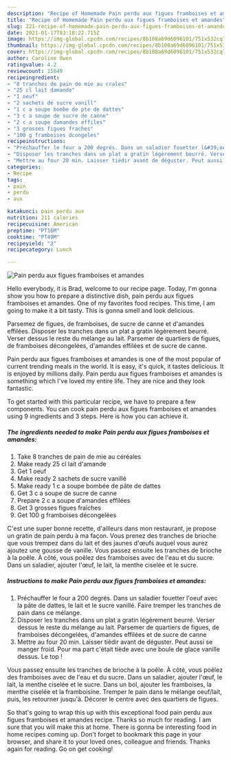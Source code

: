 ```yaml
---
description: "Recipe of Homemade Pain perdu aux figues framboises et amandes"
title: "Recipe of Homemade Pain perdu aux figues framboises et amandes"
slug: 221-recipe-of-homemade-pain-perdu-aux-figues-framboises-et-amandes
date: 2021-01-17T03:18:22.715Z
image: https://img-global.cpcdn.com/recipes/8b108a69d6096101/751x532cq70/pain-perdu-aux-figues-framboises-et-amandes-photo-principale-de-la-recette.jpg
thumbnail: https://img-global.cpcdn.com/recipes/8b108a69d6096101/751x532cq70/pain-perdu-aux-figues-framboises-et-amandes-photo-principale-de-la-recette.jpg
cover: https://img-global.cpcdn.com/recipes/8b108a69d6096101/751x532cq70/pain-perdu-aux-figues-framboises-et-amandes-photo-principale-de-la-recette.jpg
author: Caroline Owen
ratingvalue: 4.2
reviewcount: 15849
recipeingredient:
- "8 tranches de pain de mie au crales"
- "25 cl lait damande"
- "1 oeuf"
- "2 sachets de sucre vanill"
- "1 c a soupe bombe de pte de dattes"
- "3 c a soupe de sucre de canne"
- "2 c a soupe damandes effiles"
- "3 grosses figues fraches"
- "100 g framboises dcongeles"
recipeinstructions:
- "Préchauffer le four a 200 degrés. Dans un saladier fouetter l&#39;oeuf avec la pâte de dattes, le lait et le sucre vanillé. Faire tremper les tranches de pain dans ce mélange."
- "Disposer les tranches dans un plat a gratin légèrement beurré. Verser dessus le reste du mélange au lait. Parsemer de quartiers de figues, de framboises décongelées, d&#39;amandes effilées et de sucre de canne"
- "Mettre au four 20 min. Laisser tiédir avant de déguster. Peut aussi se manger froid. Pour ma part c&#39;était tiède avec une boule de glace vanille dessus. Le top !"
categories:
- Recipe
tags:
- pain
- perdu
- aux

katakunci: pain perdu aux 
nutrition: 211 calories
recipecuisine: American
preptime: "PT16M"
cooktime: "PT49M"
recipeyield: "3"
recipecategory: Lunch

---
```



![Pain perdu aux figues framboises et amandes](https://img-global.cpcdn.com/recipes/8b108a69d6096101/751x532cq70/pain-perdu-aux-figues-framboises-et-amandes-photo-principale-de-la-recette.jpg)

Hello everybody, it is Brad, welcome to our recipe page. Today, I'm gonna show you how to prepare a distinctive dish, pain perdu aux figues framboises et amandes. One of my favorites food recipes. This time, I am going to make it a bit tasty. This is gonna smell and look delicious.

Parsemez de figues, de framboises, de sucre de canne et d&#39;amandes effilées. Disposer les tranches dans un plat a gratin légèrement beurré. Verser dessus le reste du mélange au lait. Parsemer de quartiers de figues, de framboises décongelées, d&#39;amandes effilées et de sucre de canne.

Pain perdu aux figues framboises et amandes is one of the most popular of current trending meals in the world. It is easy, it's quick, it tastes delicious. It is enjoyed by millions daily. Pain perdu aux figues framboises et amandes is something which I've loved my entire life. They are nice and they look fantastic.


To get started with this particular recipe, we have to prepare a few components. You can cook pain perdu aux figues framboises et amandes using 9 ingredients and 3 steps. Here is how you can achieve it.

<!--inarticleads1-->

##### The ingredients needed to make Pain perdu aux figues framboises et amandes:

1. Take 8 tranches de pain de mie au céréales
1. Make ready 25 cl lait d&#39;amande
1. Get 1 oeuf
1. Make ready 2 sachets de sucre vanillé
1. Make ready 1 c a soupe bombée de pâte de dattes
1. Get 3 c a soupe de sucre de canne
1. Prepare 2 c a soupe d&#39;amandes effilées
1. Get 3 grosses figues fraîches
1. Get 100 g framboises décongelées


C&#39;est une super bonne recette, d&#39;ailleurs dans mon restaurant, je propose un gratin de pain perdu à ma façon. Vous prenez des tranches de brioche que vous trempez dans du lait et des jaunes d&#39;œufs auquel vous aurez ajoutez une gousse de vanille. Vous passez ensuite les tranches de brioche à la poêle. À côté, vous poêlez des framboises avec de l&#39;eau et du sucre. Dans un saladier, ajouter l&#39;œuf, le lait, la menthe ciselée et le sucre. 

<!--inarticleads2-->

##### Instructions to make Pain perdu aux figues framboises et amandes:

1. Préchauffer le four a 200 degrés. Dans un saladier fouetter l&#39;oeuf avec la pâte de dattes, le lait et le sucre vanillé. Faire tremper les tranches de pain dans ce mélange.
1. Disposer les tranches dans un plat a gratin légèrement beurré. Verser dessus le reste du mélange au lait. Parsemer de quartiers de figues, de framboises décongelées, d&#39;amandes effilées et de sucre de canne
1. Mettre au four 20 min. Laisser tiédir avant de déguster. Peut aussi se manger froid. Pour ma part c&#39;était tiède avec une boule de glace vanille dessus. Le top !


Vous passez ensuite les tranches de brioche à la poêle. À côté, vous poêlez des framboises avec de l&#39;eau et du sucre. Dans un saladier, ajouter l&#39;œuf, le lait, la menthe ciselée et le sucre. Dans un bol, ajouter les framboises, la menthe ciselée et la framboisine. Tremper le pain dans le mélange oeuf/lait, puis, les retourner jusqu&#39;à. Décorer le centre avec des quartiers de figues. 

So that's going to wrap this up with this exceptional food pain perdu aux figues framboises et amandes recipe. Thanks so much for reading. I am sure that you will make this at home. There is gonna be interesting food in home recipes coming up. Don't forget to bookmark this page in your browser, and share it to your loved ones, colleague and friends. Thanks again for reading. Go on get cooking!
